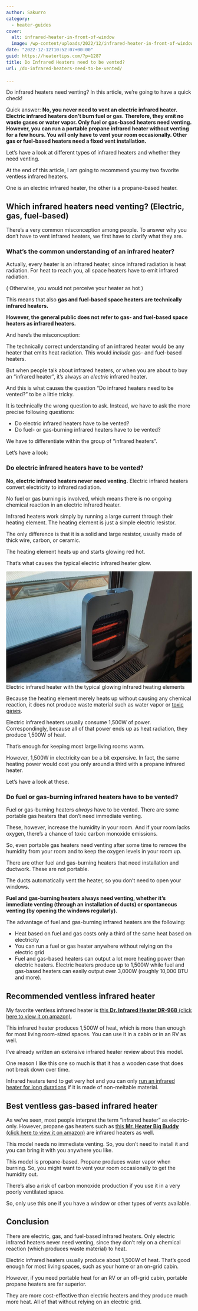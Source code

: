 ```yaml
---
author: Sakurro
category:
  - heater-guides
cover:
  alt: infrared-heater-in-front-of-window
  image: /wp-content/uploads/2022/12/infrared-heater-in-front-of-window.jpg
date: "2022-12-12T10:52:07+00:00"
guid: https://heatertips.com/?p=1287
title: Do Infrared Heaters need to be vented?
url: /do-infrared-heaters-need-to-be-vented/

---
```

Do infrared heaters need venting? In this article, we’re going to have a quick check!

Quick answer: **No, you never need to vent an electric infrared heater. Electric infrared heaters don’t burn fuel or gas. Therefore, they emit no waste gases or water vapor. Only fuel or gas-based heaters need venting. However, you can run a portable propane infrared heater without venting for a few hours. You will only have to vent your room occasionally. Other gas or fuel-based heaters need a fixed vent installation.**

Let’s have a look at different types of infrared heaters and whether they need venting.

At the end of this article, I am going to recommend you my two favorite ventless infrared heaters.

One is an electric infrared heater, the other is a propane-based heater.

## Which infrared heaters need venting? (Electric, gas, fuel-based)

There’s a very common misconception among people. To answer why you don’t have to vent infrared heaters, we first have to clarify what they are.

### What’s the common understanding of an infrared heater?

Actually, every heater is an infrared heater, since infrared radiation is heat radiation. For heat to reach you, all space heaters have to emit infrared radiation.

( Otherwise, you would not perceive your heater as hot )

This means that also **gas and fuel-based space heaters are technically infrared heaters.**

**However, the general public does not refer to gas- and fuel-based space heaters as infrared heaters.**

And here’s the misconception:

The technically correct understanding of an infrared heater would be any heater that emits heat radiation. This would _include_ gas- and fuel-based heaters.

But when people talk about infrared heaters, or when you are about to buy an “infrared heater”, it’s always an _electric_ infrared heater.

And this is what causes the question “Do infrared heaters need to be vented?” to be a little tricky.

It is technically the wrong question to ask. Instead, we have to ask the more precise following questions:

- Do electric infrared heaters have to be vented?
- Do fuel- or gas-burning infrared heaters have to be vented?

We have to differentiate within the group of “infrared heaters”.

Let’s have a look:

### Do electric infrared heaters have to be vented?

**No, electric infrared heaters never need venting.** Electric infrared heaters convert electricity to infrared radiation.

No fuel or gas burning is involved, which means there is no ongoing chemical reaction in an electric infrared heater.

Infrared heaters work simply by running a large current through their heating element. The heating element is just a simple electric resistor.

The only difference is that it is a solid and large resistor, usually made of thick wire, carbon, or ceramic.

The heating element heats up and starts glowing red hot.

That’s what causes the typical electric infrared heater glow.

![infrared heater in front of window angled](/wp-content/uploads/2022/12/infrared-heater-in-front-of-window-angled.jpg)Electric infrared heater with the typical glowing infrared heating elements

Because the heating element merely heats up without causing any chemical reaction, it does not produce waste material such as water vapor or [toxic gases](/do-space-heaters-emit-carbon-monoxide/).

Electric infrared heaters usually consume 1,500W of power. Correspondingly, because all of that power ends up as heat radiation, they produce 1,500W of heat.

That’s enough for keeping most large living rooms warm.

However, 1,500W in electricity can be a bit expensive. In fact, the same heating power would cost you only around a third with a propane infrared heater.

Let’s have a look at these.

### Do fuel or gas-burning infrared heaters have to be vented?

Fuel or gas-burning heaters _always_ have to be vented. There are some portable gas heaters that don’t need immediate venting.

These, however, increase the humidity in your room. And if your room lacks oxygen, there’s a chance of toxic carbon monoxide emissions.

So, even portable gas heaters need venting after some time to remove the humidity from your room and to keep the oxygen levels in your room up.

There are other fuel and gas-burning heaters that need installation and ductwork. These are not portable.

The ducts automatically vent the heater, so you don’t need to open your windows.

**Fuel and gas-burning heaters always need venting, whether it’s immediate venting (through an installation of ducts) or spontaneous venting (by opening the windows regularly).**

The advantage of fuel and gas-burning infrared heaters are the following:

- Heat based on fuel and gas costs only a third of the same heat based on electricity
- You can run a fuel or gas heater anywhere without relying on the electric grid
- Fuel and gas-based heaters can output a lot more heating power than electric heaters. Electric heaters produce up to 1,500W while fuel and gas-based heaters can easily output over 3,000W (roughly 10,000 BTU and more).

## Recommended ventless infrared heater

My favorite ventless infrared heater is [this **Dr. Infrared Heater DR-968** (click here to view it on amazon)](https://www.amazon.com/Dr-Infrared-Heater-Portable-1500-Watt/dp/B002QZ11J6?keywords=dr+infrared+heater&qid=1670840542&sprefix=dr+infrare%2Caps%2C268&sr=8-5&linkCode=ll1&tag=heatertips-20&linkId=c6ddd8357e8705049ddb6d2fe3198224&language=en_US&ref_=as_li_ss_tl).

This infrared heater produces 1,500W of heat, which is more than enough for most living room-sized spaces. You can use it in a cabin or in an RV as well.

I’ve already written an extensive infrared heater review about this model.

One reason I like this one so much is that it has a wooden case that does not break down over time.

Infrared heaters tend to get very hot and you can only [run an infrared heater for long durations](/can-you-run-an-infrared-heater-overnight/) if it is made of non-meltable material.

## Best ventless gas-based infrared heater

As we’ve seen, most people interpret the term “infrared heater” as electric-only. However, propane gas heaters such as [this **Mr. Heater Big Buddy** (click here to view it on amazon)](https://www.amazon.com/Mr-Heater-Corporation-MH18B-Portable/dp/B07Q82MG8S?crid=2VCY2DQPSJHSB&keywords=mr+heater+big+buddy&qid=1670840845&sprefix=mr+heater+big+bud%2Caps%2C170&sr=8-4&linkCode=ll1&tag=heatertips-20&linkId=9ef28c7ae0bdec25b4e990bcb13884d6&language=en_US&ref_=as_li_ss_tl) are infrared heaters as well.

This model needs no immediate venting. So, you don’t need to install it and you can bring it with you anywhere you like.

This model is propane-based. Propane produces water vapor when burning. So, you might want to vent your room occasionally to get the humidity out.

There’s also a risk of carbon monoxide production if you use it in a very poorly ventilated space.

So, only use this one if you have a window or other types of vents available.

## Conclusion

There are electric, gas, and fuel-based infrared heaters. Only electric infrared heaters never need venting, since they don’t rely on a chemical reaction (which produces waste material) to heat.

Electric infrared heaters usually produce about 1,500W of heat. That’s good enough for most living spaces, such as your home or an on-grid cabin.

However, if you need portable heat for an RV or an off-grid cabin, portable propane heaters are far superior.

They are more cost-effective than electric heaters and they produce much more heat. All of that without relying on an electric grid.
